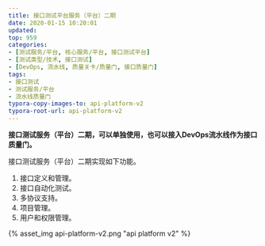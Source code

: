 ```yaml
---
title: 接口测试平台服务（平台）二期
date: 2020-01-15 10:20:01
updated:
top: 959 
categories: 
- [测试服务/平台, 核心服务/平台, 接口测试平台]
- [测试类型/技术, 接口测试]
- [DevOps, 流水线, 质量关卡/质量门, 接口质量门]
tags:
- 接口测试
- 测试服务/平台
- 流水线质量门
typora-copy-images-to: api-platform-v2
typora-root-url: api-platform-v2
---
```


**接口测试服务（平台）二期，可以单独使用，也可以接入DevOps流水线作为接口质量门。**

接口测试服务（平台）二期实现如下功能。
1. 接口定义和管理。
2. 接口自动化测试。
3. 多协议支持。
4. 项目管理。
5. 用户和权限管理。


{% asset_img api-platform-v2.png "api platform v2" %}